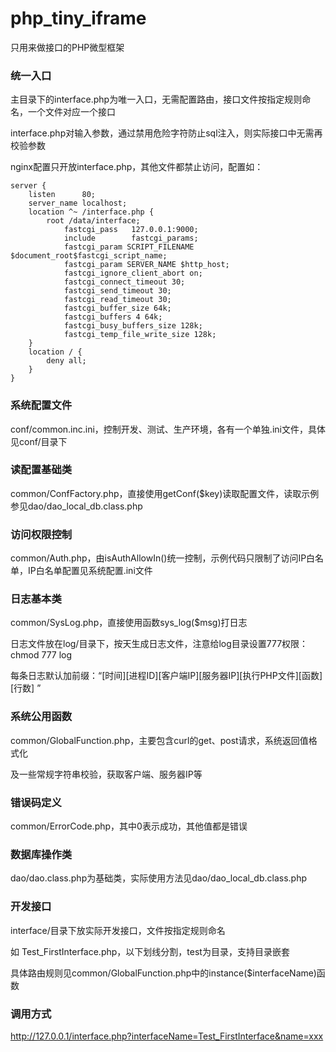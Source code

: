 # php_tiny_iframe

只用来做接口的PHP微型框架

### 统一入口

主目录下的interface.php为唯一入口，无需配置路由，接口文件按指定规则命名，一个文件对应一个接口

interface.php对输入参数，通过禁用危险字符防止sql注入，则实际接口中无需再校验参数

nginx配置只开放interface.php，其他文件都禁止访问，配置如：

	server {
    	listen      80;
    	server_name localhost;
    	location ^~ /interface.php {
	 		root /data/interface;
         		fastcgi_pass   127.0.0.1:9000;
         		include        fastcgi_params;
         		fastcgi_param SCRIPT_FILENAME $document_root$fastcgi_script_name;
         		fastcgi_param SERVER_NAME $http_host;
         		fastcgi_ignore_client_abort on;
         		fastcgi_connect_timeout 30;
         		fastcgi_send_timeout 30;
         		fastcgi_read_timeout 30;
         		fastcgi_buffer_size 64k;
         		fastcgi_buffers 4 64k;
         		fastcgi_busy_buffers_size 128k;
         		fastcgi_temp_file_write_size 128k;
		}
		location / {
			deny all;
		}
	}

### 系统配置文件

conf/common.inc.ini，控制开发、测试、生产环境，各有一个单独.ini文件，具体见conf/目录下


### 读配置基础类

common/ConfFactory.php，直接使用getConf($key)读取配置文件，读取示例参见dao/dao_local_db.class.php


### 访问权限控制

common/Auth.php，由isAuthAllowIn()统一控制，示例代码只限制了访问IP白名单，IP白名单配置见系统配置.ini文件


### 日志基本类

common/SysLog.php，直接使用函数sys_log($msg)打日志

日志文件放在log/目录下，按天生成日志文件，注意给log目录设置777权限：chmod 777 log

每条日志默认加前缀：“[时间][进程ID][客户端IP][服务器IP][执行PHP文件][函数][行数] ”


### 系统公用函数

common/GlobalFunction.php，主要包含curl的get、post请求，系统返回值格式化

及一些常规字符串校验，获取客户端、服务器IP等


### 错误码定义

common/ErrorCode.php，其中0表示成功，其他值都是错误


### 数据库操作类

dao/dao.class.php为基础类，实际使用方法见dao/dao_local_db.class.php


### 开发接口

interface/目录下放实际开发接口，文件按指定规则命名

如 Test_FirstInterface.php，以下划线分割，test为目录，支持目录嵌套

具体路由规则见common/GlobalFunction.php中的instance($interfaceName)函数

### 调用方式

http://127.0.0.1/interface.php?interfaceName=Test_FirstInterface&name=xxx


